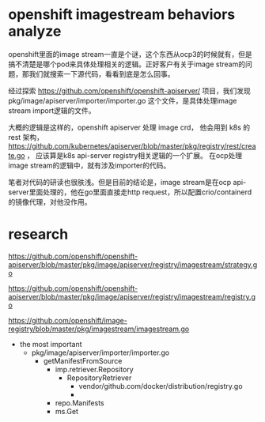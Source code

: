 # openshift imagestream behaviors analyze

openshift里面的image stream一直是个谜，这个东西从ocp3的时候就有，但是搞不清楚是哪个pod来具体处理相关的逻辑。正好客户有关于image stream的问题，那我们就搜索一下源代码，看看到底是怎么回事。

经过探索 https://github.com/openshift/openshift-apiserver/ 项目，我们发现 pkg/image/apiserver/importer/importer.go 这个文件，是具体处理image stream import逻辑的文件。

大概的逻辑是这样的，openshift apiserver 处理 image crd， 他会用到 k8s 的 rest 架构， https://github.com/kubernetes/apiserver/blob/master/pkg/registry/rest/create.go ， 应该算是k8s api-server registry相关逻辑的一个扩展。 在ocp处理image stream的逻辑中，就有涉及importer的代码。

笔者对代码的研读也很肤浅。但是目前的结论是，image stream是在ocp api-server里面处理的，他在go里面直接走http request，所以配置crio/containerd的镜像代理，对他没作用。

# research 

https://github.com/openshift/openshift-apiserver/blob/master/pkg/image/apiserver/registry/imagestream/strategy.go

https://github.com/openshift/openshift-apiserver/blob/master/pkg/image/apiserver/registry/imagestream/registry.go

https://github.com/openshift/image-registry/blob/master/pkg/imagestream/imagestream.go

- the most important
  - pkg/image/apiserver/importer/importer.go
    - getManifestFromSource
      - imp.retriever.Repository
        - RepositoryRetriever
          - vendor/github.com/docker/distribution/registry.go
          - 
      - repo.Manifests
      - ms.Get